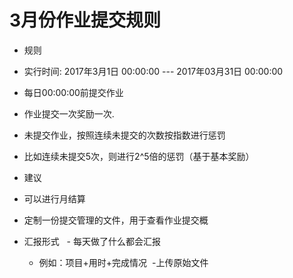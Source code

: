 # 3月份作业提交规则
- 规则
 - 实行时间: 2017年3月1日 00:00:00 --- 2017年03月31日 00:00:00
 - 每日00:00:00前提交作业
 - 作业提交一次奖励一次.
 - 未提交作业，按照连续未提交的次数按指数进行惩罚
  - 比如连续未提交5次，则进行2^5倍的惩罚（基于基本奖励）
  
- 建议
 - 可以进行月结算
  - 定制一份提交管理的文件，用于查看作业提交概
  
 - 汇报形式
   - 每天做了什么都会汇报
   - 例如：项目+用时+完成情况
  -上传原始文件
